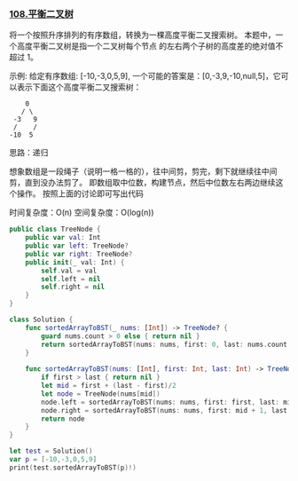 ### [108.平衡二叉树](https://leetcode-cn.com/problems/convert-sorted-array-to-binary-search-tree)

将一个按照升序排列的有序数组，转换为一棵高度平衡二叉搜索树。 
 本题中，一个高度平衡二叉树是指一个二叉树每个节点 的左右两个子树的高度差的绝对值不超过 1。

 示例: 
 给定有序数组: [-10,-3,0,5,9], 
 一个可能的答案是：[0,-3,9,-10,null,5]，它可以表示下面这个高度平衡二叉搜索树： 

        0
       / \
     -3   9
     /    /
    -10  5
     
 思路：递归

 想象数组是一段绳子（说明一格一格的），往中间剪，剪完，剩下就继续往中间剪，直到没办法剪了。
 即数组取中位数，构建节点，然后中位数左右两边继续这个操作。
 按照上面的讨论即可写出代码

 时间复杂度：O(n)
 空间复杂度：O(log(n))

```swift
public class TreeNode {
    public var val: Int
    public var left: TreeNode?
    public var right: TreeNode?
    public init(_ val: Int) {
        self.val = val
        self.left = nil
        self.right = nil
    }
}

class Solution {   
    func sortedArrayToBST(_ nums: [Int]) -> TreeNode? {
        guard nums.count > 0 else { return nil }
        return sortedArrayToBST(nums: nums, first: 0, last: nums.count - 1)
    }
    
    func sortedArrayToBST(nums: [Int], first: Int, last: Int) -> TreeNode? {
        if first > last { return nil }
        let mid = first + (last - first)/2
        let node = TreeNode(nums[mid])
        node.left = sortedArrayToBST(nums: nums, first: first, last: mid - 1)
        node.right = sortedArrayToBST(nums: nums, first: mid + 1, last: last)
        return node
    }
}

let test = Solution()
var p = [-10,-3,0,5,9]
print(test.sortedArrayToBST(p)!)
```

